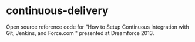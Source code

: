 continuous-delivery
===================

Open source reference code for "How to Setup Continuous Integration with Git, Jenkins, and Force.com " presented at Dreamforce 2013.
